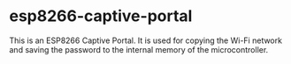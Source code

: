 # esp8266-captive-portal
This is an ESP8266 Captive Portal. It is used for copying the Wi-Fi network and saving the password to the internal memory of the microcontroller.

